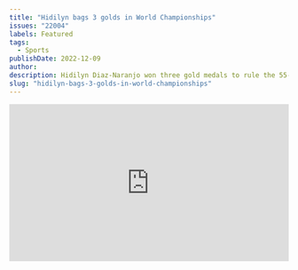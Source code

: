 ```yaml
---
title: "Hidilyn bags 3 golds in World Championships"
issues: "22004"
labels: Featured
tags:
  - Sports
publishDate: 2022-12-09
author: 
description: Hidilyn Diaz-Naranjo won three gold medals to rule the 55-kilogram category of the World Championships of the International Weightlifting Federation (IWF) in Bogota, Colombia.
slug: "hidilyn-bags-3-golds-in-world-championships"
---
```


<div style="position:relative;padding-bottom:56.25%;height:0;overflow:hidden;"> <iframe style="width:100%;height:100%;position:absolute;left:0px;top:0px;overflow:hidden" frameborder="0" type="text/html" src="https://www.dailymotion.com/embed/video/x8g5ltk" width="100%" height="100%" allowfullscreen title="Dailymotion Video Player" > </iframe> </div>